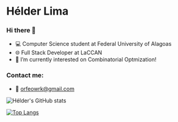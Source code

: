 # Hélder Lima

### Hi there 👋
- 💻 Computer Science student at Federal University of Alagoas
- 🌐 Full Stack Developer at LaCCAN
- 🔭 I’m currently interested on Combinatorial Optmization!

### Contact me:
- 📧 orfeowrk@gmail.com

![Hélder's GitHub stats](https://github-readme-stats.vercel.app/api?username=heldaolima&show=prs_merged,prs_merged_percentage&show_icons=true&theme=radical)

[![Top Langs](https://github-readme-stats.vercel.app/api/top-langs/?username=heldaolima)](https://github.com/anuraghazra/github-readme-stats)
<!--
**heldaolima/heldaolima** is a ✨ _special_ ✨ repository because its `README.md` (this file) appears on your GitHub profile.

Here are some ideas to get you started:

- 🔭 I’m currently working on ...
- 🌱 I’m currently learning ...
- 👯 I’m looking to collaborate on ...
- 🤔 I’m looking for help with ...
- 💬 Ask me about ...
- 📫 How to reach me: ...
- 😄 Pronouns: ...
- ⚡ Fun fact: ...
-->
